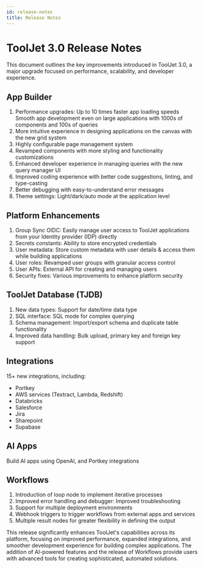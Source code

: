 ```yaml
---
id: release-notes
title: Release Notes
---
```


# ToolJet 3.0 Release Notes

This document outlines the key improvements introduced in ToolJet 3.0, a major upgrade focused on performance, scalability, and developer experience.

## App Builder

1. Performance upgrades:
Up to 10 times faster app loading speeds
Smooth app development even on large applications with 1000s of components and 100s of queries
2. More intuitive experience in designing applications on the canvas with the new grid system
4. Highly configurable page management system
5. Revamped components with more styling and functionality customizations
6. Enhanced developer experience in managing queries with the new query manager UI
7. Improved coding experience with better code suggestions, linting, and type-casting
8. Better debugging with easy-to-understand error messages
9. Theme settings: Light/dark/auto mode at the application level

## Platform Enhancements

1. Group Sync OIDC: Easily manage user access to ToolJet applications from your Identity provider (IDP) directly
2. Secrets constants: Ability to store encrypted credentials 
3. User metadata: Store custom metadata with user details & access them while building applications
4. User roles: Revamped user groups with granular access control
5. User APIs: External API for creating and managing users
6. Security fixes: Various improvements to enhance platform security

## ToolJet Database (TJDB)

1. New data types: Support for date/time data type
2. SQL interface: SQL mode for complex querying 
3. Schema management: Import/export schema and duplicate table functionality
4. Improved data handling: Bulk upload, primary key and foreign key support

## Integrations

15+ new integrations, including:
- Portkey
- AWS services (Textract, Lambda, Redshift)
- Databricks
- Salesforce
- Jira
- Sharepoint
- Supabase

## AI Apps

Build AI apps using OpenAI, and Portkey integrations

## Workflows

1. Introduction of loop node to implement iterative processes
2. Improved error handling and debugger: Improved troubleshooting
3. Support for multiple deployment environments
4. Webhook triggers to trigger workflows from external apps and services
5. Multiple result nodes for greater flexibility in defining the output

This release significantly enhances ToolJet's capabilities across its platform, focusing on improved performance, expanded integrations, and smoother development experience for building complex applications. The addition of AI-powered features and the release of Workflows provide users with advanced tools for creating sophisticated, automated solutions.



